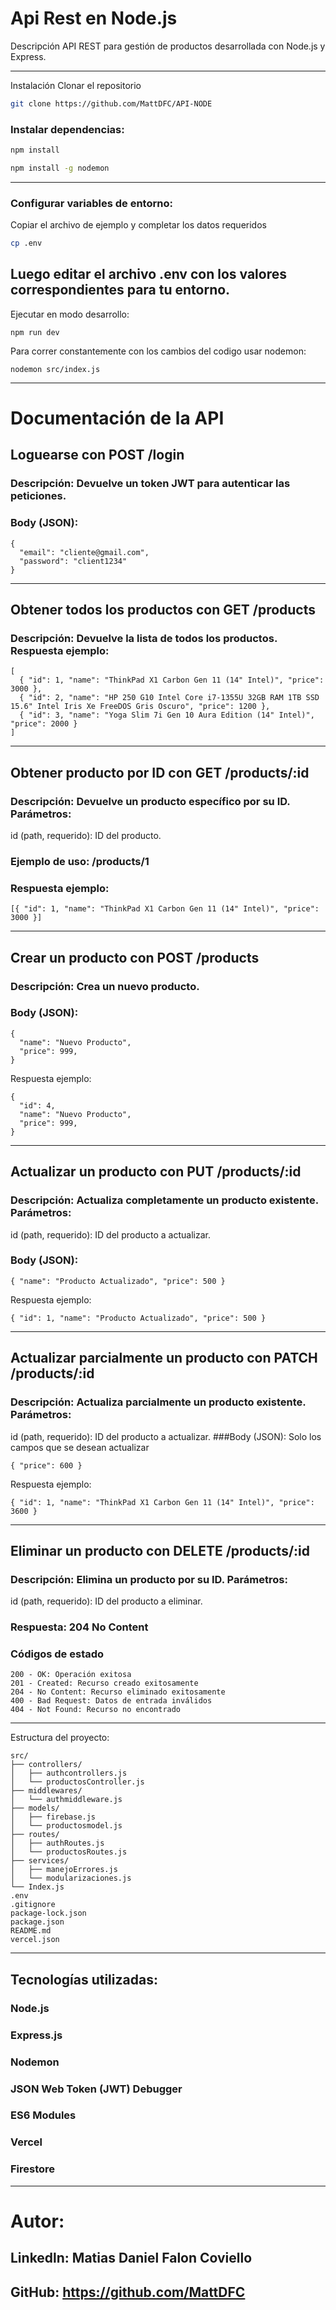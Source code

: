 # Api Rest en Node.js
Descripción
API REST para gestión de productos desarrollada con Node.js y Express.

------------------------------------------------------------
Instalación
Clonar el repositorio

```bash
git clone https://github.com/MattDFC/API-NODE
```

### Instalar dependencias:
```bash
npm install
```
```bash
npm install -g nodemon
```
------------------------------------------------------------
### Configurar variables de entorno:

Copiar el archivo de ejemplo y completar los datos requeridos
```bash
cp .env
```
Luego editar el archivo .env con los valores correspondientes para tu entorno.
------------------------------------------------------------

Ejecutar en modo desarrollo:
```
npm run dev
```
Para correr constantemente con los cambios del codigo usar nodemon:
```
nodemon src/index.js
```
------------------------------------------------------------
# Documentación de la API

## Loguearse con POST /login
### Descripción: Devuelve un token JWT para autenticar las peticiones.
### Body (JSON):
```
{
  "email": "cliente@gmail.com",
  "password": "client1234"
}
```
------------------------------------------------------------

## Obtener todos los productos con  GET /products
### Descripción: Devuelve la lista de todos los productos. Respuesta ejemplo:
```
[
  { "id": 1, "name": "ThinkPad X1 Carbon Gen 11 (14" Intel)", "price": 3000 },
  { "id": 2, "name": "HP 250 G10 Intel Core i7-1355U 32GB RAM 1TB SSD 15.6" Intel Iris Xe FreeDOS Gris Oscuro", "price": 1200 },
  { "id": 3, "name": "Yoga Slim 7i Gen 10 Aura Edition (14" Intel)", "price": 2000 }
]
```
------------------------------------------------------------

## Obtener producto por ID con GET /products/:id

### Descripción: Devuelve un producto específico por su ID. Parámetros:
id (path, requerido): ID del producto.
### Ejemplo de uso: /products/1
### Respuesta ejemplo:
```
[{ "id": 1, "name": "ThinkPad X1 Carbon Gen 11 (14" Intel)", "price": 3000 }]
```

------------------------------------------------------------

## Crear un producto con POST /products
### Descripción: Crea un nuevo producto.
### Body (JSON):
```
{
  "name": "Nuevo Producto",
  "price": 999,
}
```
Respuesta ejemplo:
```
{
  "id": 4,
  "name": "Nuevo Producto",
  "price": 999,
}
```
------------------------------------------------------------

## Actualizar un producto con PUT /products/:id
### Descripción: Actualiza completamente un producto existente. Parámetros:
id (path, requerido): ID del producto a actualizar.
### Body (JSON):
```
{ "name": "Producto Actualizado", "price": 500 }
```
Respuesta ejemplo:
```
{ "id": 1, "name": "Producto Actualizado", "price": 500 }
```

------------------------------------------------------------

## Actualizar parcialmente un producto con PATCH /products/:id
### Descripción: Actualiza parcialmente un producto existente. Parámetros:
id (path, requerido): ID del producto a actualizar.
###Body (JSON): Solo los campos que se desean actualizar
```
{ "price": 600 }
```
Respuesta ejemplo:
```
{ "id": 1, "name": "ThinkPad X1 Carbon Gen 11 (14" Intel)", "price": 3600 }
```

------------------------------------------------------------

## Eliminar un producto con DELETE /products/:id
### Descripción: Elimina un producto por su ID. Parámetros:
id (path, requerido): ID del producto a eliminar.
### Respuesta: 204 No Content

### Códigos de estado
```
200 - OK: Operación exitosa
201 - Created: Recurso creado exitosamente
204 - No Content: Recurso eliminado exitosamente
400 - Bad Request: Datos de entrada inválidos
404 - Not Found: Recurso no encontrado
```
------------------------------------------------------------

Estructura del proyecto:
```
src/
├── controllers/
│   ├── authcontrollers.js
│   └── productosController.js
├── middlewares/
│   └── authmiddleware.js
├── models/
│   ├── firebase.js
│   └── productosmodel.js
├── routes/
│   ├── authRoutes.js
│   └── productosRoutes.js
├── services/
│   ├── manejoErrores.js
│   └── modularizaciones.js
└── Index.js
.env
.gitignore
package-lock.json
package.json
README.md
vercel.json
```
------------------------------------------------------------

## Tecnologías utilizadas:
### Node.js
### Express.js
### Nodemon
### JSON Web Token (JWT) Debugger
### ES6 Modules
### Vercel
### Firestore

------------------------------------------------------------

# Autor:
## Linkedln: Matias Daniel Falon Coviello
## GitHub: https://github.com/MattDFC

